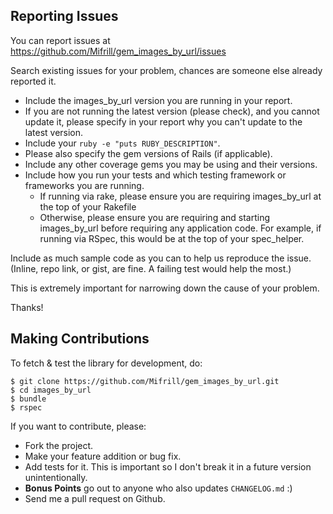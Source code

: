 ## Reporting Issues

You can report issues at https://github.com/Mifrill/gem_images_by_url/issues

Search existing issues for your problem, chances are someone else already reported it.

 * Include the images_by_url version you are running in your report.
 * If you are not running the latest version (please check), and you cannot update it,
   please specify in your report why you can't update to the latest version.
 * Include your `ruby -e "puts RUBY_DESCRIPTION"`.
 * Please also specify the gem versions of Rails (if applicable).
 * Include any other coverage gems you may be using and their versions.
 * Include how you run your tests and which testing framework or frameworks you are running.
    - If running via rake, please ensure you are requiring images_by_url at the top of your Rakefile
    - Otherwise, please ensure you are requiring and starting images_by_url before requiring any application code.
      For example, if running via RSpec, this would be at the top of your spec_helper.

Include as much sample code as you can to help us reproduce the issue. (Inline, repo link, or gist, are fine. A failing test would help the most.)

This is extremely important for narrowing down the cause of your problem.

Thanks!

## Making Contributions

To fetch & test the library for development, do:

    $ git clone https://github.com/Mifrill/gem_images_by_url.git
    $ cd images_by_url
    $ bundle
    $ rspec

If you want to contribute, please:

  * Fork the project.
  * Make your feature addition or bug fix.
  * Add tests for it. This is important so I don't break it in a future version unintentionally.
  * **Bonus Points** go out to anyone who also updates `CHANGELOG.md` :)
  * Send me a pull request on Github.
